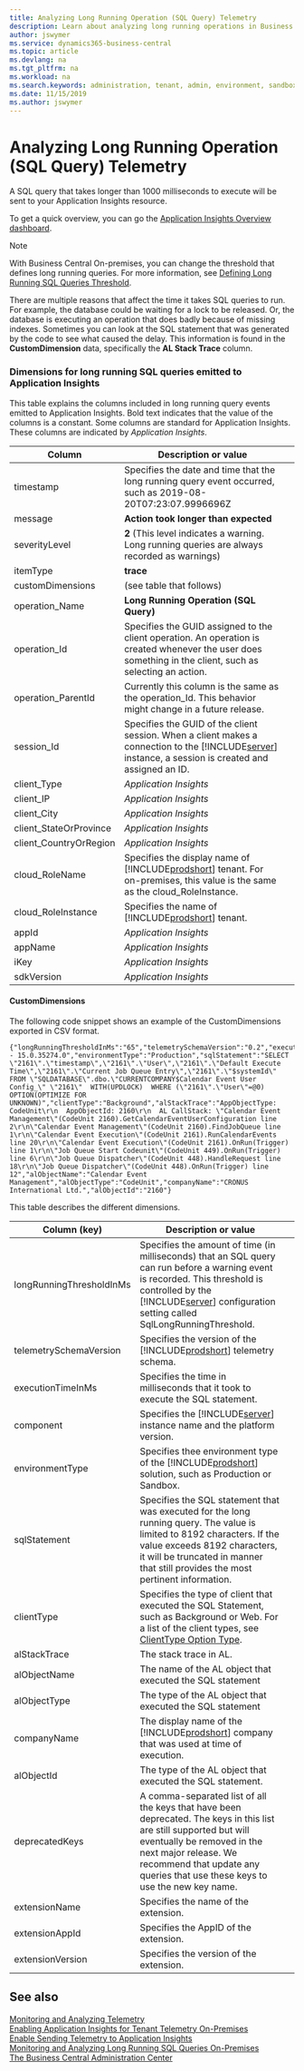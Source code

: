 ```yaml
---
title: Analyzing Long Running Operation (SQL Query) Telemetry
description: Learn about analyzing long running operations in Business Central.  
author: jswymer
ms.service: dynamics365-business-central
ms.topic: article
ms.devlang: na
ms.tgt_pltfrm: na
ms.workload: na
ms.search.keywords: administration, tenant, admin, environment, sandbox, telemetry
ms.date: 11/15/2019
ms.author: jswymer
---
```


# Analyzing Long Running Operation (SQL Query) Telemetry

A SQL query that takes longer than 1000 milliseconds to execute will be sent to your Application Insights resource.

To get a quick overview, you can go the [Application Insights Overview dashboard](/azure/azure-monitor/app/overview-dashboard).

> [!NOTE]
> With Business Central On-premises, you can change the threshold that defines long running queries. For more information, see [Defining Long Running SQL Queries Threshold](monitor-long-running-sql-queries-event-log.md#threshold).

There are multiple reasons that affect the time it takes SQL queries to run. For example, the database could be waiting for a lock to be released. Or, the database is executing an operation that does badly because of missing indexes. Sometimes you can look at the SQL statement that was generated by the code to see what caused the delay. This information is found in the **CustomDimension** data, specifically the **AL Stack Trace** column.

### <a name="LRSQLQuery"></a>Dimensions for long running SQL queries emitted to Application Insights

This table explains the columns included in long running query events emitted to Application Insights. Bold text indicates that the value of the columns is a constant. Some columns are standard for Application Insights. These columns are indicated by *Application Insights*.

|Column|Description or value||
|---------|-----|-----------|
|timestamp|Specifies the date and time that the long running query event occurred, such as 2019-08-20T07:23:07.9996696Z||
|message|**Action took longer than expected**||
|severityLevel|**2** (This level indicates a warning. Long running queries are always recorded as warnings)||
|itemType|**trace**||
|customDimensions|(see table that follows)||
|operation_Name|**Long Running Operation (SQL Query)**||
|operation_Id|Specifies the GUID assigned to the client operation. An operation is created whenever the user does something in the client, such as selecting an action.||
|operation_ParentId|Currently this column is the same as the operation_Id. This behavior might change in a future release.||
|session_Id|Specifies the GUID of the client session. When a client makes a connection to the [!INCLUDE[server](../developer/includes/server.md)] instance, a session is created and assigned an ID. ||
|client_Type|*Application Insights*||
|client_IP|*Application Insights*||
|client_City|*Application Insights*||
|client_StateOrProvince|*Application Insights*||
|client_CountryOrRegion|*Application Insights*||
|cloud_RoleName|Specifies the display name of [!INCLUDE[prodshort](../developer/includes/prodshort.md)] tenant. For on-premises, this value is the same as the cloud_RoleInstance.  ||
|cloud_RoleInstance|Specifies the name of [!INCLUDE[prodshort](../developer/includes/prodshort.md)] tenant. ||
|appId|*Application Insights*||
|appName|*Application Insights*||
|iKey|*Application Insights*||
|sdkVersion|*Application Insights*||

#### CustomDimensions

The following code snippet shows an example of the CustomDimensions exported in CSV format.
 
```
{"longRunningThresholdInMs":"65","telemetrySchemaVersion":"0.2","executionTimeInMs":"99","component":"Navision_NAVPlatform - 15.0.35274.0","environmentType":"Production","sqlStatement":"SELECT \"2161\".\"timestamp\",\"2161\".\"User\",\"2161\".\"Default Execute Time\",\"2161\".\"Current Job Queue Entry\",\"2161\".\"$systemId\" FROM \"SQLDATABASE\".dbo.\"CURRENTCOMPANY$Calendar Event User Config_\" \"2161\"  WITH(UPDLOCK)  WHERE (\"2161\".\"User\"=@0) OPTION(OPTIMIZE FOR UNKNOWN)","clientType":"Background","alStackTrace":"AppObjectType: CodeUnit\r\n  AppObjectId: 2160\r\n  AL CallStack: \"Calendar Event Management\"(CodeUnit 2160).GetCalendarEventUserConfiguration line 2\r\n\"Calendar Event Management\"(CodeUnit 2160).FindJobQueue line 1\r\n\"Calendar Event Execution\"(CodeUnit 2161).RunCalendarEvents line 20\r\n\"Calendar Event Execution\"(CodeUnit 2161).OnRun(Trigger) line 1\r\n\"Job Queue Start Codeunit\"(CodeUnit 449).OnRun(Trigger) line 6\r\n\"Job Queue Dispatcher\"(CodeUnit 448).HandleRequest line 18\r\n\"Job Queue Dispatcher\"(CodeUnit 448).OnRun(Trigger) line 12","alObjectName":"Calendar Event Management","alObjectType":"CodeUnit","companyName":"CRONUS International Ltd.","alObjectId":"2160"}
```

This table describes the different dimensions.

|Column (key)|Description or value||
|---------|-----|-----------|
|longRunningThresholdInMs|Specifies the amount of time (in milliseconds) that an SQL query can run before a warning event is recorded. This threshold is controlled by the [!INCLUDE[server](../developer/includes/server.md)] configuration setting called SqlLongRunningThreshold. |
|telemetrySchemaVersion|Specifies the version of the [!INCLUDE[prodshort](../developer/includes/prodshort.md)] telemetry schema. ||
|executionTimeInMs|Specifies the time in milliseconds that it took to execute the SQL statement.||
|component|Specifies the [!INCLUDE[server](../developer/includes/server.md)] instance name and the platform version.||
|environmentType|Specifies thee environment type of the [!INCLUDE[prodshort](../developer/includes/prodshort.md)] solution, such as Production or Sandbox.|
|sqlStatement|Specifies the SQL statement that was executed for the long running query. The value is limited to 8192 characters. If the value exceeds 8192 characters, it will be truncated in manner that still provides the most pertinent information.||
|clientType|Specifies the type of client that executed the SQL Statement, such as Background or Web. For a list of the client types, see [ClientType Option Type](../developer/methods-auto/clienttype/clienttype-option.md).||
|alStackTrace|The stack trace in AL.||
|alObjectName|The name of the AL object that executed the SQL statement||
|alObjectType|The type of the AL object that executed the SQL statement||
|companyName|The display name of the [!INCLUDE[prodshort](../developer/includes/prodshort.md)] company that was used at time of execution. ||
|alObjectId|The type of the AL object that executed the SQL statement.||
|deprecatedKeys|A comma-separated list of all the keys that have been deprecated. The keys in this list are still supported but will eventually be removed in the next major release. We recommend that update any queries that use these keys to use the new key name.|
|extensionName|Specifies the name of the extension.||
|extensionAppId|Specifies the AppID of the extension.||
|extensionVersion|Specifies the version of the extension.||

## See also

[Monitoring and Analyzing Telemetry](telemetry-overview.md)  
[Enabling Application Insights for Tenant Telemetry On-Premises](telemetry-enable-application-insights.md)  
[Enable Sending Telemetry to Application Insights](tenant-admin-center-telemetry.md#appinsights)  
[Monitoring and Analyzing Long Running SQL Queries On-Premises](monitor-long-running-sql-queries-event-log.md)  
[The Business Central Administration Center](tenant-admin-center.md)  